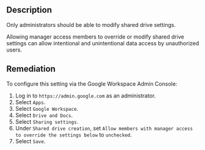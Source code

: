 ## Description

Only administrators should be able to modify shared drive settings.

Allowing manager access members to override or modify shared drive settings can allow intentional and unintentional data access by unauthorized users.

## Remediation

To configure this setting via the Google Workspace Admin Console:

1. Log in to `https://admin.google.com` as an administrator.
2. Select `Apps`.
3. Select `Google Workspace`.
4. Select `Drive and Docs`.
5. Select `Sharing settings`.
6. Under `Shared drive creation`, set `Allow members with manager access to override the settings below` to `unchecked`.
7. Select `Save`.
